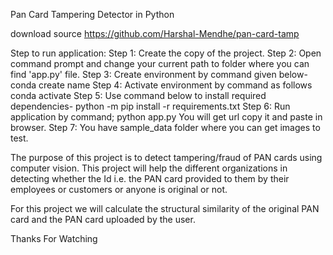 Pan Card Tampering Detector in Python 

download source
https://github.com/Harshal-Mendhe/pan-card-tamp


Step to run application: 
Step 1: Create the copy of the project. 
Step 2: Open command prompt and change your current path to folder where you can find 'app.py' file. 
Step 3: Create environment by command given below- conda create name 
Step 4: Activate environment by command as follows conda activate 
Step 5: Use command below to install required dependencies- python -m pip install -r requirements.txt 
Step 6: Run application by command; python app.py You will get url copy it and paste in browser. 
Step 7: You have sample_data folder where you can get images to test.

The purpose of this project is to detect tampering/fraud of PAN cards using computer vision. This project will help the different organizations in detecting whether the Id i.e. the PAN card provided to them by their employees or customers or anyone is original or not.

For this project we will calculate the structural similarity of the original PAN card and the PAN card uploaded by the user.

Thanks For Watching

